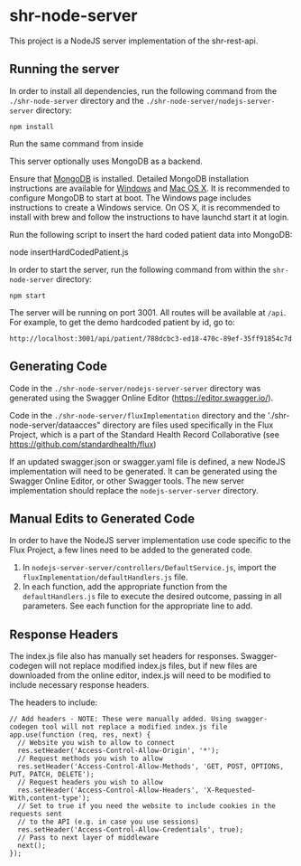 # shr-node-server
This project is a NodeJS server implementation of the shr-rest-api.


## Running the server
In order to install all dependencies, run the following command from the `./shr-node-server` directory and the `./shr-node-server/nodejs-server-server` directory:
```
npm install
```

Run the same command from inside

This server optionally uses MongoDB as a backend. 

Ensure that [MongoDB](https://www.mongodb.com/download-center#community) is installed. Detailed MongoDB installation instructions are available for [Windows](https://docs.mongodb.com/manual/tutorial/install-mongodb-on-windows/) and [Mac OS X](https://docs.mongodb.com/manual/tutorial/install-mongodb-on-os-x/). It is recommended to configure MongoDB to start at boot. The Windows page includes instructions to create a Windows service. On OS X, it is recommended to install with brew and follow the instructions to have launchd start it at login.

Run the following script to insert the hard coded patient data into MongoDB:

node insertHardCodedPatient.js

In order to start the server, run the following command from within the `shr-node-server` directory:

```
npm start
```

The server will be running on port 3001. All routes will be available at `/api`. For example, to get the demo hardcoded patient by id, go to:
```
http://localhost:3001/api/patient/788dcbc3-ed18-470c-89ef-35ff91854c7d
```

## Generating Code
Code in the `./shr-node-server/nodejs-server-server` directory was generated using the Swagger Online Editor (https://editor.swagger.io/).

Code in the `./shr-node-server/fluxImplementation` directory and the './shr-node-server/dataacces" directory are files used specifically in the Flux Project, which is a part of the Standard Health Record Collaborative (see https://github.com/standardhealth/flux)

If an updated swagger.json or swagger.yaml file is defined, a new NodeJS implementation will need to be generated. It can be generated using the Swagger Online Editor, or other Swagger tools. The new server implementation should replace the `nodejs-server-server` directory.

## Manual Edits to Generated Code
In order to have the NodeJS server implementation use code specific to the Flux Project, a few lines need to be added to the generated code.

1. In `nodejs-server-server/controllers/DefaultService.js`, import the `fluxImplementation/defaultHandlers.js` file.
2. In each function, add the appropriate function from the `defaultHandlers.js` file to execute the desired outcome, passing in all parameters. See each function for the appropriate line to add.

## Response Headers
The index.js file also has manually set headers for responses. Swagger-codegen will not replace modified index.js files, but if new files are downloaded from the online editor, index.js will need to be modified to include necessary response headers.

The headers to include:
```
// Add headers - NOTE: These were manually added. Using swagger-codegen tool will not replace a modified index.js file
app.use(function (req, res, next) {
  // Website you wish to allow to connect
  res.setHeader('Access-Control-Allow-Origin', '*');
  // Request methods you wish to allow
  res.setHeader('Access-Control-Allow-Methods', 'GET, POST, OPTIONS, PUT, PATCH, DELETE');
  // Request headers you wish to allow
  res.setHeader('Access-Control-Allow-Headers', 'X-Requested-With,content-type');
  // Set to true if you need the website to include cookies in the requests sent
  // to the API (e.g. in case you use sessions)
  res.setHeader('Access-Control-Allow-Credentials', true);
  // Pass to next layer of middleware
  next();
});
```
